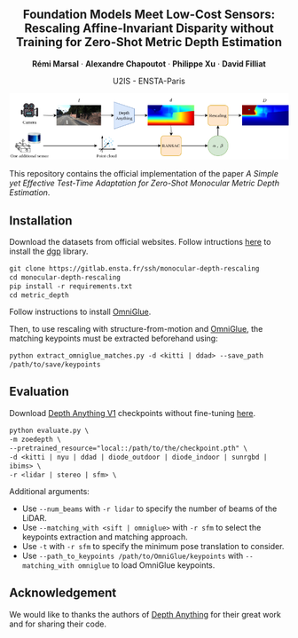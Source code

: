 <div align="center">
<h2>Foundation Models Meet Low-Cost Sensors: Rescaling Affine-Invariant Disparity without Training for Zero-Shot Metric Depth Estimation
</h2>

**Rémi Marsal** · **Alexandre Chapoutot** · **Philippe Xu** · **David Filliat**

U2IS - ENSTA-Paris

![teaser](assets/rescaling.png)

</div>

This repository contains the official implementation of the paper *A Simple yet Effective Test-Time Adaptation for Zero-Shot Monocular Metric Depth Estimation*.

## Installation

Download the datasets from official websites. Follow intructions [here](https://github.com/TRI-ML/dgp/blob/master/docs/VIRTUAL_ENV.md) to install the [dgp](https://github.com/TRI-ML/dgp/tree/master) library.

```
git clone https://gitlab.ensta.fr/ssh/monocular-depth-rescaling
cd monocular-depth-rescaling
pip install -r requirements.txt
cd metric_depth
```

Follow instructions to install [OmniGlue](https://github.com/google-research/omniglue).

Then, to use rescaling with structure-from-motion and [OmniGlue](https://github.com/google-research/omniglue), the matching keypoints must be extracted beforehand using:
```
python extract_omniglue_matches.py -d <kitti | ddad> --save_path /path/to/save/keypoints
```

## Evaluation

Download [Depth Anything V1](https://github.com/LiheYoung/Depth-Anything) checkpoints without fine-tuning [here](https://huggingface.co/spaces/LiheYoung/Depth-Anything/tree/main/checkpoints).

```
python evaluate.py \
-m zoedepth \
--pretrained_resource="local::/path/to/the/checkpoint.pth" \
-d <kitti | nyu | ddad | diode_outdoor | diode_indoor | sunrgbd | ibims> \
-r <lidar | stereo | sfm> \
```

Additional arguments:

- Use `--num_beams` with `-r lidar` to specify the number of beams of the LiDAR.
- Use `--matching_with <sift | omniglue>` with `-r sfm` to select the keypoints extraction and matching approach.
- Use `-t`  with `-r sfm` to specify the minimum pose translation to consider.
- Use `--path_to_keypoints /path/to/OmniGlue/keypoints`  with `--matching_with omniglue` to load OmniGlue keypoints.

## Acknowledgement

We would like to thanks the authors of [Depth Anything](https://github.com/LiheYoung/Depth-Anything) for their great work and for sharing their code.
